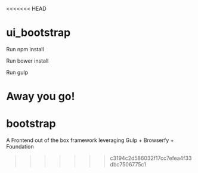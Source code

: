 <<<<<<< HEAD
# ui_bootstrap

Run npm install 

Run bower install 

Run gulp 

Away you go!
=======
# bootstrap
A Frontend out of the box framework leveraging Gulp + Browserfy + Foundation 
>>>>>>> c3194c2d586032f17cc7efea4f33dbc7506775c1
